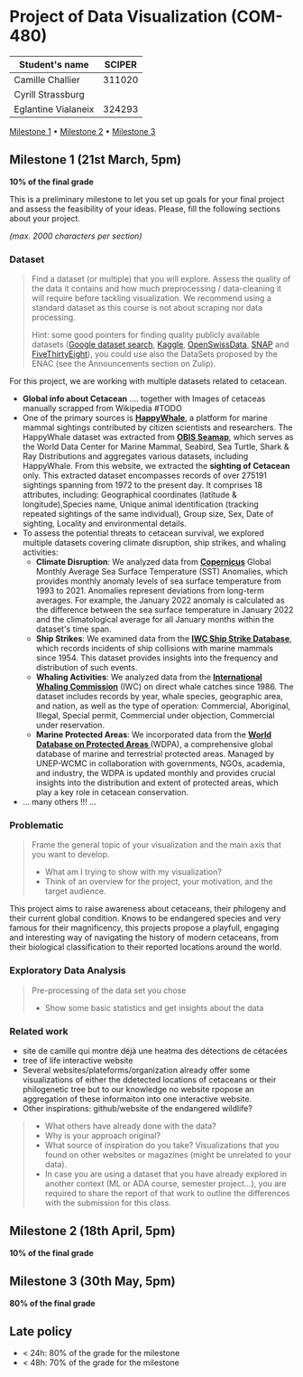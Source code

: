 # Project of Data Visualization (COM-480)

| Student's name | SCIPER |
| -------------- | ------ |
| Camille Challier | 311020 |
| Cyrill Strassburg |  |
| Eglantine Vialaneix | 324293 |

[Milestone 1](#milestone-1) • [Milestone 2](#milestone-2) • [Milestone 3](#milestone-3)

## Milestone 1 (21st March, 5pm)

**10% of the final grade**

This is a preliminary milestone to let you set up goals for your final project and assess the feasibility of your ideas.
Please, fill the following sections about your project.

*(max. 2000 characters per section)*

### Dataset

> Find a dataset (or multiple) that you will explore. Assess the quality of the data it contains and how much preprocessing / data-cleaning it will require before tackling visualization. We recommend using a standard dataset as this course is not about scraping nor data processing.
>
> Hint: some good pointers for finding quality publicly available datasets ([Google dataset search](https://datasetsearch.research.google.com/), [Kaggle](https://www.kaggle.com/datasets), [OpenSwissData](https://opendata.swiss/en/), [SNAP](https://snap.stanford.edu/data/) and [FiveThirtyEight](https://data.fivethirtyeight.com/)), you could use also the DataSets proposed by the ENAC (see the Announcements section on Zulip).

For this project, we are working with multiple datasets related to cetacean.

- **Global info about Cetacean** .... together with Images of cetaceas manually scrapped from Wikipedia #TODO
- One of the primary sources is <strong><a href="https://happywhale.com/home">HappyWhale</a></strong>, a platform for marine mammal sightings contributed by citizen scientists and researchers. The HappyWhale dataset was extracted from <strong><a href="https://seamap.env.duke.edu/">OBIS Seamap</a></strong>, which serves as the World Data Center for Marine Mammal, Seabird, Sea Turtle, Shark & Ray Distributions and aggregates various datasets, including HappyWhale. From this website, we extracted the **sighting of Cetacean** only. This extracted dataset encompasses records of over 275191 sightings spanning from 1972 to the present day. It comprises 18 attributes, including: Geographical coordinates (latitude & longitude),Species name, Unique animal identification (tracking repeated sightings of the same individual), Group size, Sex, Date of sighting, Locality and environmental details.
- To assess the potential threats to cetacean survival, we explored multiple datasets covering climate disruption, ship strikes, and whaling activities:
    - **Climate Disruption**: We analyzed data from <strong><a href="https://marine.copernicus.eu/ocean-climate-portal/sea-surface-temperatures">Copernicus</a></strong> Global Monthly Average Sea Surface Temperature (SST) Anomalies, which provides monthly anomaly levels of sea surface temperature from 1993 to 2021. Anomalies represent deviations from long-term averages. For example, the January 2022 anomaly is calculated as the difference between the sea surface temperature in January 2022 and the climatological average for all January months within the dataset's time span.
    - **Ship Strikes**: We examined data from the <strong><a href="https://iwc.int/management-and-conservation/ship-strikes">IWC Ship Strike Database</a></strong>, which records incidents of ship collisions with marine mammals since 1954. This dataset provides insights into the frequency and distribution of such events.
    - **Whaling Activities**: We analyzed data from the <strong><a href="https://iwc.int/management-and-conservation/whaling/total-catches">International Whaling Commission</a></strong> (IWC) on direct whale catches since 1986. The dataset includes records by year, whale species, geographic area, and nation, as well as the type of operation:  Commercial, Aboriginal, Illegal, Special permit, Commercial under objection, Commercial under reservation.
    - **Marine Protected Areas**: We incorporated data from the <strong><a href="https://www.protectedplanet.net/en/thematic-areas/wdpa?tab=WDPA">World Database on Protected Areas </a></strong> (WDPA), a comprehensive global database of marine and terrestrial protected areas. Managed by UNEP-WCMC in collaboration with governments, NGOs, academia, and industry, the WDPA is updated monthly and provides crucial insights into the distribution and extent of protected areas, which play a key role in cetacean conservation.
- … many others !!! …

### Problematic

> Frame the general topic of your visualization and the main axis that you want to develop.
> - What am I trying to show with my visualization?
> - Think of an overview for the project, your motivation, and the target audience.

This project aims to raise awareness about cetaceans, their philogeny and their current global condition. Knows to be endangered species and very famous for their magnificency, this projects propose a playfull, engaging and interesting way of navigating the history of modern cetaceans, from their biological classification to their reported locations around the world. 

### Exploratory Data Analysis

> Pre-processing of the data set you chose
> - Show some basic statistics and get insights about the data

### Related work

- site de camille qui montre déjà une heatma des détections de cétacées
- tree of life interactive website
- Several websites/plateforms/organization already offer some visualizations of either the ddetected locations of cetaceans or their philogenetic tree but to our knowledge no website rpopose an aggregation of these informaiton into one interactive website. 
- Other inspirations: github/website of the endangered wildlife?

> - What others have already done with the data?
> - Why is your approach original?
> - What source of inspiration do you take? Visualizations that you found on other websites or magazines (might be unrelated to your data).
> - In case you are using a dataset that you have already explored in another context (ML or ADA course, semester project...), you are required to share the report of that work to outline the differences with the submission for this class.

## Milestone 2 (18th April, 5pm)

**10% of the final grade**


## Milestone 3 (30th May, 5pm)

**80% of the final grade**


## Late policy

- < 24h: 80% of the grade for the milestone
- < 48h: 70% of the grade for the milestone


